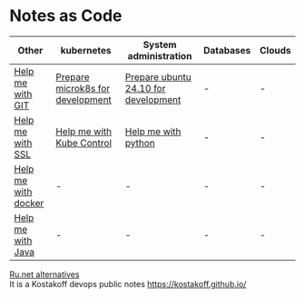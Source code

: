 # Notes as Code

|Other|kubernetes|System administration|Databases|Clouds|
| --- | --- | --- |---| --- |
|[Help me with GIT](/docks/help-me-with-git.md)|[Prepare microk8s for development](/docks/ubuntu24-microk8s.md)|[Prepare ubuntu 24.10 for development](/docks/ubuntu24-for-work.md)|-|-|
|[Help me with SSL](/docks/help-me-with-ssl.md)|[Help me with Kube Control](/docks/help-me-with-kube-control.md)|[Help me with python](/docks/help-me-with-python.md)|-|-|
|[Help me with docker](/docks/help-me-with-docker.md)|-|-|-|-|
|[Help me with Java](/docks/help-me-with-java.md)|-|-|-|-|

[Ru.net alternatives](/docks/ru-alternatives.md) \
It is a Kostakoff devops public notes https://kostakoff.github.io/

